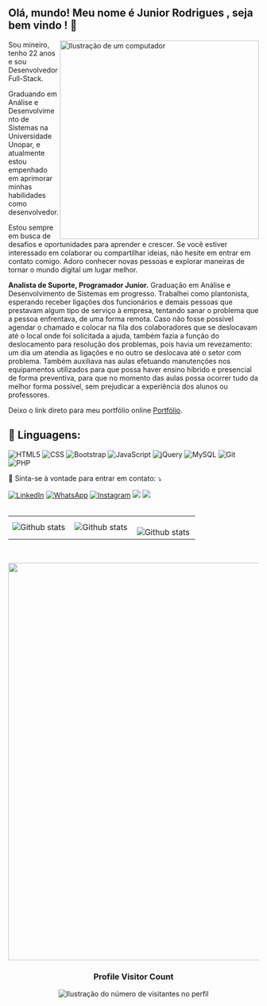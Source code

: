 
## Olá, mundo! Meu nome é **Junior Rodrigues** , seja bem vindo ! 👋

<img src="https://raw.githubusercontent.com/MicaelliMedeiros/micaellimedeiros/master/image/computer-illustration.png" alt="Ilustração de um computador" min-width="400px" max-width="400px" width="400px" align="right">

<p align="left"> 
Sou mineiro, tenho 22 anos e sou Desenvolvedor Full-Stack.

Graduando em Análise e Desenvolvimento de Sistemas na Universidade Unopar, e atualmente estou empenhado em aprimorar minhas habilidades como desenvolvedor.

Estou sempre em busca de desafios e oportunidades para aprender e crescer. Se você estiver interessado em colaborar ou compartilhar ideias, não hesite em entrar em contato comigo. Adoro conhecer novas pessoas e explorar maneiras de tornar o mundo digital um lugar melhor.

**Analista de Suporte, Programador Junior.** Graduação em Análise e Desenvolvimento de Sistemas em progresso. Trabalhei como plantonista, esperando receber ligações dos funcionários e demais pessoas que prestavam algum tipo de serviço à empresa, tentando sanar o problema que a pessoa enfrentava, de uma forma remota. Caso não fosse possível agendar o chamado e colocar na fila dos colaboradores que se deslocavam até o local onde foi solicitada a ajuda, também fazia a função do deslocamento para resolução dos problemas, pois havia um revezamento: um dia um atendia as ligações e no outro se deslocava até o setor com problema. Também auxiliava nas aulas efetuando manutenções nos equipamentos utilizados para que possa haver ensino híbrido e presencial de forma preventiva, para que no momento das aulas possa ocorrer tudo da melhor forma possível, sem prejudicar a experiência dos alunos ou professores.

Deixo o link direto para meu portfólio online [Portfólio](http://juninnzxtec.com.br/).

<h2 align="left">
 🦄 Linguagens:
</h2>

![HTML5](https://img.shields.io/badge/HTML5-E34F26?style=for-the-badge&logo=html5&logoColor=white)
![CSS](https://img.shields.io/badge/CSS3-1572B6?style=for-the-badge&logo=css3&logoColor=white)
![Bootstrap](https://img.shields.io/badge/Bootstrap-563D7C?style=for-the-badge&logo=bootstrap&logoColor=white)
![JavaScript](https://img.shields.io/badge/JavaScript-F7DF1E?style=for-the-badge&logo=javascript&logoColor=black)
![jQuery](https://img.shields.io/badge/jQuery-0769AD?style=for-the-badge&logo=jquery&logoColor=white)
![MySQL](https://img.shields.io/badge/MySQL-00000F?style=for-the-badge&logo=mysql&logoColor=white)
![Git](https://img.shields.io/badge/Git-E34F26?style=for-the-badge&logo=git&logoColor=white)
![PHP](https://img.shields.io/badge/PHP-%23333?style=for-the-badge&logo=git&logoColor=white)


<p align="left">
  💌 Sinta-se à vontade para entrar em contato: ⤵️
</p>

<a href="https://www.linkedin.com/in/junior-rodrigues-68961b288/" title="LinkedIn" target="_blank">
<img src="https://img.shields.io/badge/LinkedIn-0077B5?style=for-the-badge&logo=linkedin&logoColor=white" alt="LinkedIn"/></a>

<a href="https://wa.me/+5531972647962" title="WhatsApp" target="_blank">
<img src="https://img.shields.io/badge/WhatsApp-25D366?style=for-the-badge&logo=whatsapp&logoColor=white" alt="WhatsApp"/></a>

<a href="https://www.instagram.com/juninnzx.1/" title="Instagram" target="_blank">
<img src="https://img.shields.io/badge/Instagram-E4405F?style=for-the-badge&logo=instagram&logoColor=white" alt="Instagram"/></a>

<a href="https://www.twitch.tv/juninnzx1"  title="Twitch" target="_blank">
<img src="https://img.shields.io/badge/Twitch-9146FF?style=for-the-badge&logo=twitch&logoColor=white" target="_blank"></a>

<a href="mailto:djuninnzx@gmail.com"  title="Email" target="_blank">
<img src="https://img.shields.io/badge/-Gmail-%23333?style=for-the-badge&logo=gmail&logoColor=white" target="_blank"></a>
  

<br>
<br>
<table>
  <tr>
    <td>
      <img
        align="left"
        src="https://github-readme-stats.vercel.app/api/?username=juninnzx21&theme=dark&hide_border=false&include_all_commits=true&count_private=true&layout=compact"
        alt="Github stats"
      />
    </td>
    <td>
      <img
        align="left"
        src="https://github-readme-stats.vercel.app/api/top-langs/?username=juninnzx21&theme=dark&hide_border=false&include_all_commits=true&count_private=true&layout=compact"
        alt="Github stats"
      />
    </td>
    <td>
      <br />
      <img
        align="left"
        src="https://github-readme-streak-stats.herokuapp.com/?user=juninnzx21&theme=dark&hide_border=false"
        alt="Github stats"
      />
    </td>
  </tr>
</table>

<br>

<p align="center">
  <a
    href="https://github.com/ryo-ma/github-profile-trophy"
    title="repositório de troféus"
  >
    <img
      width="800"
      src="https://github-profile-trophy.vercel.app/?username=juninnzx21&column=8&theme=darkhub&no-frame=true&no-bg=true"
    />
  </a>
</p>

<div align="center">
  <h3><b>Profile Visitor Count</b></h3>
</div>

<p align="center">
  <img
    src="https://profile-counter.glitch.me/juninnzx21/count.svg"
    alt="Ilustração do número de visitantes no perfil"
  />
</p>

